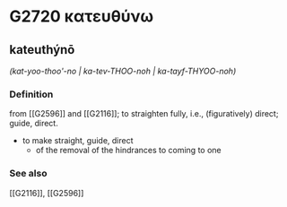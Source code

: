 # G2720 κατευθύνω

## kateuthýnō

_(kat-yoo-thoo'-no | ka-tev-THOO-noh | ka-tayf-THYOO-noh)_

### Definition

from [[G2596]] and [[G2116]]; to straighten fully, i.e., (figuratively) direct; guide, direct.

- to make straight, guide, direct
  - of the removal of the hindrances to coming to one

### See also

[[G2116]], [[G2596]]

